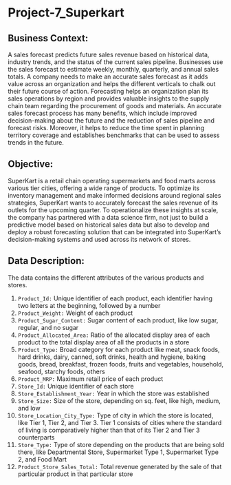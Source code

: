 # Project-7_Superkart
## **Business Context:**
A sales forecast predicts future sales revenue based on historical data, industry trends, and the status of the current sales pipeline. Businesses use the sales forecast to estimate weekly, monthly, quarterly, and annual sales totals. A company needs to make an accurate sales forecast as it adds value across an organization and helps the different verticals to chalk out their future course of action.
Forecasting helps an organization plan its sales operations by region and provides valuable insights to the supply chain team regarding the procurement of goods and materials. An accurate sales forecast process has many benefits, which include improved decision-making about the future and the reduction of sales pipeline and forecast risks. Moreover, it helps to reduce the time spent in planning territory coverage and establishes benchmarks that can be used to assess trends in the future.

## **Objective:**
SuperKart is a retail chain operating supermarkets and food marts across various tier cities, offering a wide range of products. To optimize its inventory management and make informed decisions around regional sales strategies, SuperKart wants to accurately forecast the sales revenue of its outlets for the upcoming quarter.
To operationalize these insights at scale, the company has partnered with a data science firm, not just to build a predictive model based on historical sales data but also to develop and deploy a robust forecasting solution that can be integrated into SuperKart’s decision-making systems and used across its network of stores.

## **Data Description:**
The data contains the different attributes of the various products and stores.

1. `Product_Id:` Unique identifier of each product, each identifier having two letters at the beginning, followed by a number
2. `Product_Weight:` Weight of each product
3. `Product_Sugar_Content:` Sugar content of each product, like low sugar, regular, and no sugar
4. `Product_Allocated_Area:` Ratio of the allocated display area of each product to the total display area of all the products in a store
5. `Product_Type:` Broad category for each product like meat, snack foods, hard drinks, dairy, canned, soft drinks, health and hygiene, baking goods, bread, breakfast, frozen foods, fruits and vegetables, household, seafood, starchy foods, others
6. `Product_MRP:` Maximum retail price of each product
7. `Store_Id:` Unique identifier of each store
8. `Store_Establishment_Year:` Year in which the store was established
9. `Store_Size:` Size of the store, depending on sq. feet, like high, medium, and low
10. `Store_Location_City_Type:` Type of city in which the store is located, like Tier 1, Tier 2, and Tier 3. Tier 1 consists of cities where the standard of living is comparatively higher than that of its Tier 2 and Tier 3 counterparts
11. `Store_Type:` Type of store depending on the products that are being sold there, like Departmental Store, Supermarket Type 1, Supermarket Type 2, and Food Mart
12. `Product_Store_Sales_Total:` Total revenue generated by the sale of that particular product in that particular store
